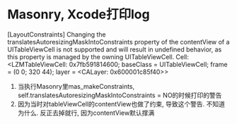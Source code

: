 # Masonry, Xcode打印log

[LayoutConstraints] Changing the translatesAutoresizingMaskIntoConstraints property of the contentView of a UITableViewCell is not supported and will result in undefined behavior, as this property is managed by the owning UITableViewCell. Cell: <LZMTableViewCell: 0x7fb591814600; baseClass = UITableViewCell; frame = (0 0; 320 44); layer = <CALayer: 0x600001c85f40>>

1. 当执行Masonry里mas_makeConstraints, self.translatesAutoresizingMaskIntoConstraints = NO的时候打印的警告
2. 因为当时对tableViewCell的contentView也做了约束, 导致这个警告. 不知道为什么. 反正去掉就行, 因为contentView默认撑满